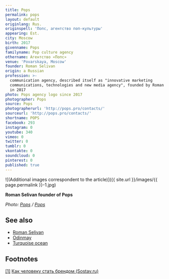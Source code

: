 ```yaml
---
title: Pops
permalink: pops
layout: default
originlang: Rus.
originspell: 'Попс, агентство поп-культуры'
appearing: Est.
city: Moscow
birth: 2017
givenname: Pops
familyname: Pop culture agency
othername: Агентство «Попc»
venue: 'Povarskaya, Moscow'
founder: Roman Selivan
origin: a Russian
profession: >-
  communication agency, described itself as "innovative marketing
  communications, technologies and new media agency", founded by Roman Selivan
  in 2017
photo: Pops agency logo since 2017
photographer: Pops
source: Pops
photographerurl: 'http://pops.pro/contacts/'
sourceurl: 'http://pops.pro/contacts/'
shortname: POPS
facebook: 293
instagram: 0
youtube: 340
vimeo: 0
twitter: 0
tumblr: 0
vkontakte: 0
soundcloud: 0
pinterest: 0
published: true
---
```


![(Additional images correspondent to the article)]({{ site.url }}/images/{{ page.permalink }}-1.jpg)

**Roman Selivan founder of Pops**

*Photo: [Pops](http://pops.pro/contacts/) / [Pops](http://pops.pro/contacts/)*


## See also

+ [Roman Selivan](selivan-roman)
+ [Odinmay](odinmay)
+ [Turquoise ocean](turquoise-ocean)


## Footnotes

[[1]](#a1) <span id="f1"></span> [Как человеку стать брендом (Sostav.ru)](https://www.sostav.ru/publication/rebrending-lichnosti-16760.html)
